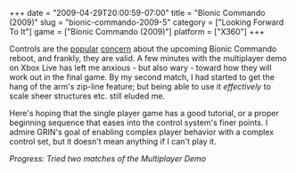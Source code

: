 +++
date = "2009-04-29T20:00:59-07:00"
title = "Bionic Commando (2009)"
slug = "bionic-commando-2009-5"
category = ["Looking Forward To It"]
game = ["Bionic Commando (2009)"]
platform = ["X360"]
+++

Controls are the <a href="http://kotaku.com/5026780/bionic-commando-has-control-issues">popular</a> <a href="http://multiplayerblog.mtv.com/2009/04/15/bionic-commando-preview-die-die-again">concern</a> about the upcoming Bionic Commando reboot, and frankly, they are valid.  A few minutes with the multiplayer demo on Xbox Live has left me anxious - but also wary - toward how they will work out in the final game.  By my second match, I had started to get the hang of the arm's zip-line feature; but being able to use it <i>effectively</i> to scale sheer structures etc. still eluded me.

Here's hoping that the single player game has a good tutorial, or a proper beginning sequence that eases into the control system's finer points.  I admire GRIN's goal of enabling complex player behavior with a complex control set, but it doesn't mean anything if I can't play it.

<i>Progress: Tried two matches of the Multiplayer Demo</i>